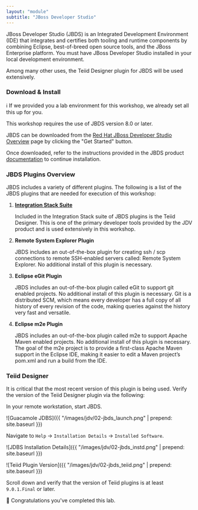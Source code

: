 ```yaml
---
layout: "module"
subtitle: "JBoss Developer Studio"
---
```


JBoss Developer Studio (JBDS) is an Integrated Development Environment (IDE) that integrates and certifies both tooling and runtime components by combining Eclipse, best-of-breed open source tools, and the JBoss Enterprise platform. You must have JBoss Developer Studio installed in your local development environment.

Among many other uses, the Teiid Designer plugin for JBDS will be used extensively.

### Download & Install

:information_source: If we provided you a lab environment for this workshop, we already set all this up for you.

This workshop requires the use of JBDS version 8.0 or later.

JBDS can be downloaded from the [Red Hat JBoss Developer Studio Overview](http://red.ht/2diqdZq) page by clicking the "Get Started" button.

Once downloaded, refer to the instructions provided in the JBDS product [documentation](http://red.ht/2cBavc8) to continue installation.

### JBDS Plugins Overview

JBDS includes a variety of different plugins. The following is a list of the JBDS plugins that are needed for execution of this workshop:

1. [**Integration Stack Suite**](http://red.ht/2cOiyAQ)

    Included in the Integration Stack suite of JBDS plugins is the Teiid Designer. This is one of the primary developer tools provided by the JDV product and is used extensively in this workshop.

2. **Remote System Explorer Plugin**

    JBDS includes an out-of-the-box plugin for creating ssh / scp connections to remote SSH-enabled servers called: Remote System Explorer. No additional install of this plugin is necessary.

3. **Eclipse eGit Plugin**

    JBDS includes an out-of-the-box plugin called eGit to support git enabled projects. No additional install of this plugin is necessary. Git is a distributed SCM, which means every developer has a full copy of all history of every revision of the code, making queries against the history very fast and versatile.

4. **Eclipse m2e Plugin**

    JBDS includes an out-of-the-box plugin called m2e to support Apache Maven enabled projects. No additional install of this plugin is necessary. The goal of the m2e project is to provide a first-class Apache Maven support in the Eclipse IDE, making it easier to edit a Maven project’s pom.xml and run a build from the IDE.

### Teiid Designer

It is critical that the most recent version of this plugin is being used. Verify the version of the Teiid Designer plugin via the following:

In your remote workstation, start JBDS.

![Guacamole JDBS]({{ "/images/jdv/02-jbds_launch.png" | prepend: site.baseurl }})

Navigate to `Help` → `Installation Details` → `Installed Software`.

![JDBS Installation Details]({{ "/images/jdv/02-jbds_instd.png" | prepend: site.baseurl }})

![Teiid Plugin Version]({{ "/images/jdv/02-jbds_teiid.png" | prepend: site.baseurl }})

Scroll down and verify that the version of Teiid plugins is at least `9.0.1.Final` or later.

:clap: Congratulations you've completed this lab.
